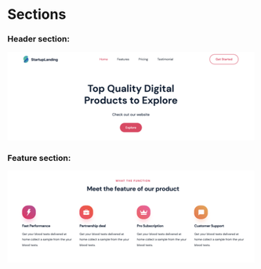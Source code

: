 # Sections

### Header section:

<img src= "header.png">

### Feature section:

<img src= "feature.png">
